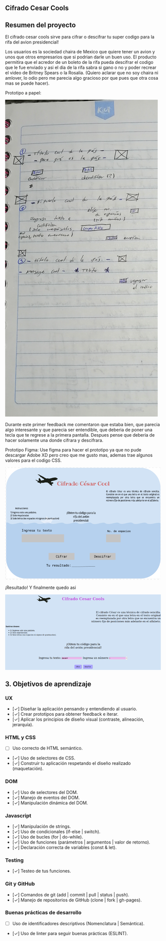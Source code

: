 ## Cifrado Cesar Cools

## Resumen del proyecto

El cifrado cesar cools sirve para cifrar o descifrar tu super codigo para la rifa del avion presidencial!

Los usuarios es la sociedad chaira de Mexico que quiere tener un avion y unos que otros empresarios que si podrian darle un buen uso.
El producto permitira que el acredor de un boleto de la rifa pueda descifrar el codigo que le fue enviado y asi el dia de la rifa sabra si gano o no y poder recrear el video de Britney Spears o la Rosalia.
(Quiero aclarar que no soy chaira ni amlover, lo odio pero me parecia algo gracioso por que pues que otra cosa mas se puede hacer).

Prototipo a papel:

![Prototipo Papel](src/Imagenes/prototipopapel.jpg)

Durante este primer feedback me comentaron que estaba bien, que parecia algo interesante y que parecia ser entendible, que deberia de poner una tecla que te regrese a la primera pantalla. Despues pense que deberia de hacer solamente una donde cifrara y descifrara.

Prototipo Figma: Use figma para hacer el prototipo ya que no pude descargar Adobe XD pero creo que me gusto mas, ademas trae algunos valores para el codigo CSS.

![Prototipo Figma](src/Imagenes/prototipofigma.png)

¡Resultado! Y finalmente quedo asi

![Final](src/Imagenes/pantalla.png)



## 3. Objetivos de aprendizaje

### UX

- [✓] Diseñar la aplicación pensando y entendiendo al usuario.
- [✓] Crear prototipos para obtener feedback e iterar.
- [✓] Aplicar los principios de diseño visual (contraste, alineación, jerarquía).

### HTML y CSS

- [ ] Uso correcto de HTML semántico.
- [✓] Uso de selectores de CSS.
- [✓] Construir tu aplicación respetando el diseño realizado (maquetación).

### DOM

- [✓] Uso de selectores del DOM.
- [✓] Manejo de eventos del DOM.
- [✓] Manipulación dinámica del DOM.

### Javascript

- [✓] Manipulación de strings.
- [✓] Uso de condicionales (if-else | switch).
- [✓] Uso de bucles (for | do-while).
- [✓] Uso de funciones (parámetros | argumentos | valor de retorno).
- [✓] Declaración correcta de variables (const & let).

### Testing
- [✓] Testeo de tus funciones.

### Git y GitHub
- [✓] Comandos de git (add | commit | pull | status | push).
- [✓] Manejo de repositorios de GitHub (clone | fork | gh-pages).

### Buenas prácticas de desarrollo
- [ ] Uso de identificadores descriptivos (Nomenclatura | Semántica).
- [✓] Uso de linter para seguir buenas prácticas (ESLINT).

  
  
